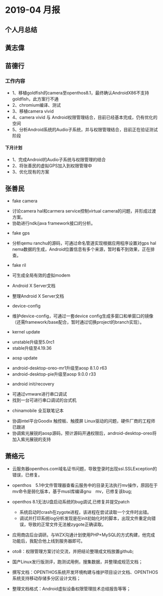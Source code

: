 # 2019-04 月报
## 个人月总结
## 黃志偉

## 苗德行
### 工作内容
- 1、移植goldfish的camera至openthos8.1，最终确认AndroidX86不支持goldfish，此方案行不通
- 2、chromium编译、测试
- 3、移植camera vivid
- 4、camera vivid 与 Android权限管理结合，目前已经基本完成，仍有优化的空间
- 5、分析Android系统的Audio子系统，并与权限管理结合，目前正在验证测试阶段

#### 下月计划
- 1、完成Android的Audio子系统与权限管理的结合
- 2、将张善民的虚拟GPS加入到权限管理中
- 3、优化现有的方案

## 张善民
* fake camera
 - 讨论camera hal和carmera service控制virtual camera的问题，并形成过渡方案。
 - 协助进行ndk/java framework接口的分析。
* fake gps
 - 分析qemu ranchu的源码，可通过命名管道实现根据应用程序设置对gps hal nema数据的生成，Android位置信息有多个来源，暂时看不到效果，正在排查。
* fake ril
 - 可生成全局有效的虚拟modem
* Android X Server文档
 - 整理Android X Server文档
* device-config
 - 维护device-config，可通过一套device config生成多窗口和单窗口的镜像（还需framework/base配合，暂时通过切换project的branch实现）。
* kernel update
 - unstable升级至5.0rc1
 - stable升级至4.19.36
* aosp update
 - android-desktop-oreo-mr1升级至aosp 8.1.0 r63
 - android-desktop-pie升级至aosp 9.0.0 r33
* android init/recovery
 - 可通过vmware进行串口调试
 - 找到一台可进行串口调试的台式机
* chinamobile 全互联笔记本
 - 协调intel平台Goodix 触控板、触摸屏 Linux驱动的问题，硬件厂商的工程师已跟进
 - 协调紫光展锐的aosp源码，预计源码开通权限后，android-desktop-oreo将加入紫光展锐的支持

## 萧络元
* 云服务器openthos.com域名证书问题，导致登录时出现ssl.SSLException的错误，已修复。
* openthos　5.1中文件管理器查看云服务中的目录无法执行mv操作，原因在于mv命令是弱化版本，基于musl库编译gnu　mv，已修复该bug;
* openthos 8.1无法U盘启动系统的bug调试,已修复并提交patch
  - 系统启动时crash在zygote进程，该进程在尝试读取一个文件时出错。
  - 调试并打印系统log分析发现是在init初始化时的脚本，出现文件重定向错误，导致的正常文件无法被zygote正确读取。

* 应用商店后台调研。与WZX沟通计划使用PHP+MySQL的方式构建，他完成功能后，我配合他上线到服务器即可。
* oto8：权限管理方案讨论交流，并把结论整理成文档放置github;
* 国产Linux发行版测评，跑测试用例，搜集数据，并整理成规范文档；
* 撰写文档：OPENTHOS系统开发环境构建与维护项目设计文档、OPENTHOS系统支持移动存储多分区设计文档；
* 整理文档格式：Android虚拟设备权限管理技术总结报告等等；
